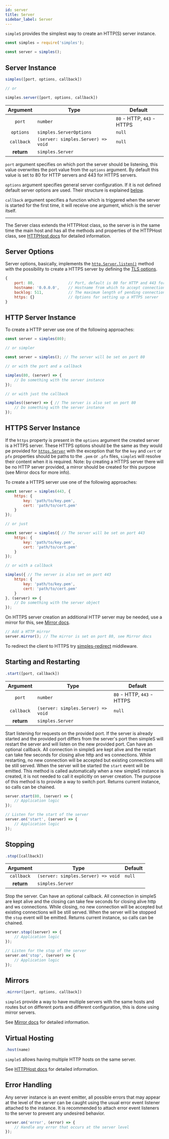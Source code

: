 ```yaml
---
id: server
title: Server
sidebar_label: Server
---
```


[0]: #server-options
[1]: http-host.md
[2]: https://nodejs.org/api/http.html#http_server_listen
[3]: https://nodejs.org/api/tls.html#tls_tls_createserver_options_secureconnectionlistener
[4]: https://nodejs.org/api/https.html#https_https_createserver_options_requestlistener
[5]: mirror.md
[6]: https://www.npmjs.org/package/simples-redirect

`simpleS` provides the simplest way to create an HTTP(S) server instance.

```js
const simples = require('simples');

const server = simples();
```

## Server Instance

```js
simples([port, options, callback])

// or

simples.server([port, options, callback])
```

| Argument   | Type                               | Default                    |
|:----------:|------------------------------------|----------------------------|
| `port`     | `number`                           | `80` - HTTP, `443` - HTTPS |
| `options`  | `simples.ServerOptions`            | `null`                     |
| `callback` | `(server: simples.Server) => void` | `null`                     |
| **return** | `simples.Server`                   |                            |

`port` argument specifies on which port the server should be listening, this
value overwrites the port value from the `options` argument. By default this
value is set to 80 for HTTP servers and 443 for HTTPS servers.

`options` argument specifies general server configuration. If it is not defined
default server options are used. Their structure is explained [below][0].

`callback` argument specifies a function which is triggered when the server is
started for the first time, it will receive one argument, which is the server
itself.

---

The Server class extends the HTTPHost class, so the server is in the same time
the main host and has all the methods and properties of the HTTPHost class, see
[HTTPHost docs][1] for detailed information.

## Server Options

Server options, basically, implements the [`http.Server.listen()`][2] method
with the possibility to create a HTTPS server by defining the [TLS options][3].

```js
{
    port: 80,               // Port, default is 80 for HTTP and 443 for HTTPS
    hostname: '0.0.0.0',    // Hostname from which to accept connections
    backlog: 511,           // The maximum length of pending connections
    https: {}               // Options for setting up a HTTPS server
}
```

## HTTP Server Instance

To create a HTTP server use one of the following approaches:

```js
const server = simples(80);
```
```js
// or simpler

const server = simples(); // The server will be set on port 80
```
```js
// or with the port and a callback

simples(80, (server) => {
    // Do something with the server instance
});
```
```js
// or with just the callback

simples((server) => { // The server is also set on port 80
    // Do something with the server instance
});
```

## HTTPS Server Instance

If the `https` property is present in the `options` argument the created server
is a HTTPS server. These HTTPS options should be the same as they would pe
provided for [`https.Server`][4] with the exception that for the `key` and
`cert` or `pfx` properties should be paths to the `.pem` or `.pfx` files,
`simpleS` will resolve their content when it is required. Note: by creating a
HTTPS server there will be no HTTP server provided, a mirror should be created
for this purpose (see Mirror docs for more info).

To create a HTTPS server use one of the following approaches:

```js
const server = simples(443, {
    https: {
        key: 'path/to/key.pem',
        cert: 'path/to/cert.pem'
    }
});
```
```js
// or just

const server = simples({ // The server will be set on port 443
    https: {
        key: 'path/to/key.pem',
        cert: 'path/to/cert.pem'
    }
});
```
```js
// or with a callback

simples({ // The server is also set on port 443
    https: {
        key: 'path/to/key.pem',
        cert: 'path/to/cert.pem'
    }
}, (server) => {
    // Do something with the server object
});
```

On HTTPS server creation an additional HTTP server may be needed, use a mirror
for this, see [Mirror docs][5].

```js
// Add a HTTP mirror
server.mirror(); // The mirror is set on port 80, see Mirror docs
```

To redirect the client to HTTPS try [simples-redirect][6] middleware.

## Starting and Restarting

```js
.start([port, callback])
```

| Argument   | Type                               | Default                    |
|:----------:|------------------------------------|----------------------------|
| `port`     | `number`                           | `80` - HTTP, `443` - HTTPS |
| `callback` | `(server: simples.Server) => void` | `null`                     |
| **return** | `simples.Server`                   |                            |

Start listening for requests on the provided port. If the server is already
started and the provided port differs from the server's port then simpleS will
restart the server and will listen on the new provided port. Can have an
optional callback. All connection in simpleS are kept alive and the restart can
take few seconds for closing alive http and ws connections. While restarting, no
new connection will be accepted but existing connections will be still served.
When the server will be started the `start` event will be emitted. This method
is called automatically when a new simpleS instance is created, it is not needed
to call it explicitly on server creation. The purpose of this method is to
provide a way to switch port. Returns current instance, so calls can be chained.

```js
server.start(80, (server) => {
    // Application logic
});

// Listen for the start of the server
server.on('start', (server) => {
    // Application logic
});
```

## Stopping

```js
.stop([callback])
```

| Argument   | Type                               | Default |
|:----------:|------------------------------------|---------|
| `callback` | `(server: simples.Server) => void` | `null`  |
| **return** | `simples.Server`                   |         |

Stop the server. Can have an optional callback. All connection in simpleS are
kept alive and the closing can take few seconds for closing alive http and ws
connections. While closing, no new connection will be accepted but existing
connections will be still served. When the server will be stopped the `stop`
event will be emitted. Returns current instance, so calls can be chained.

```js
server.stop((server) => {
    // Application logic
});

// Listen for the stop of the server
server.on('stop', (server) => {
    // Application logic
});
```

## Mirrors

```js
.mirror([port, options, callback])
```

`simpleS` provide a way to have multiple servers with the same hosts and routes
but on different ports and different configuration, this is done using mirror
servers.

See [Mirror docs][5] for detailed information.

## Virtual Hosting

```js
.host(name)
```

`simpleS` allows having multiple HTTP hosts on the same server.

See [HTTPHost docs][1] for detailed information.

## Error Handling

Any server instance is an event emitter, all possible errors that may appear at
the level of the server can be caught using the usual error event listener
attached to the instance. It is recommended to attach error event listeners to
the server to prevent any undesired behavior.

```js
server.on('error', (error) => {
    // Handle any error that occurs at the server level
});
```